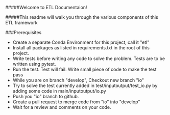 #####Welcome to ETL Documentaion!

#####This readme will walk you through the various components of this ETL framework

###Prerequisites

- Create a separate Conda Environment for this project, call it "etl" 
- Install all packages as listed in requirements.txt in the root of this project.
- Write tests before writing any code to solve the problem. Tests are to be written using pytest.
- Run the test. Test will fail. Write small piece of code to make the test pass
- While you are on branch "develop", Checkout new branch "io"
- Try to solve the test currently added in test/inputoutput/test_io.py by adding some code in main/inputoutput/io.py
- Push you "io" branch to github. 
- Create a pull request to merge code from "io" into "develop"
- Wait for a review and comments on your code.

  